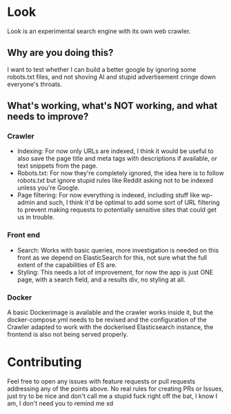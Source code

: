 # Look
Look is an experimental search engine with its own web crawler.

## Why are you doing this?
I want to test whether I can build a better google by ignoring some robots.txt files, and not shoving AI and stupid advertisement cringe down everyone's throats.

## What's working, what's NOT working, and what needs to improve?
### Crawler
- Indexing: For now only URLs are indexed, I think it would be useful to also save the page title and meta tags with descriptions if available, or text snippets from the page.
- Robots.txt: For now they're completely ignored, the idea here is to follow robots.txt but ignore stupid rules like Reddit asking not to be indexed unless you're Google.
- Page filtering: For now everything is indexed, including stuff like wp-admin and such, I think it'd be optimal to add some sort of URL filtering to prevent making requests to potentially sensitive sites that could get us in trouble.

### Front end
- Search: Works with basic queries, more investigation is needed on this front as we depend on ElasticSearch for this, not sure what the full extent of the capabilities of ES are.
- Styling: This needs a lot of improvement, for now the app is just ONE page, with a search field, and a results div, no styling at all.

### Docker
A basic Dockerimage is available and the crawler works inside it, but the docker-compose.yml needs to be revised and the configuration of the Crawler adapted to work with the dockerised Elasticsearch instance, the frontend is also not being served properly.

# Contributing
Feel free to open any issues with feature requests or pull requests addressing any of the points above. No real rules for creating PRs or Issues, just try to be nice and don't call me a stupid fuck right off the bat, I know I am, I don't need you to remind me xd
